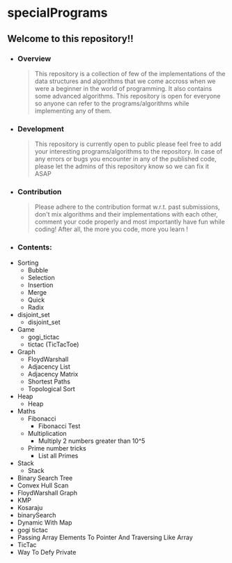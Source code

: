 # specialPrograms
## Welcome to this repository!!
* ### Overview
    >This repository is a collection of few of the implementations of the data structures and algorithms that we come accross when we were a beginner in the world of programming. It also contains some advanced algorithms. This repository is open for everyone so anyone can refer to the programs/algorithms while implementing any of them.

* ### Development
    >This repository is currently open to public please feel free to add your interesting programs/algorithms to the repository.
In case of any errors or bugs you encounter in any of the published code, please let the admins of this repository know so we can fix it ASAP

* ### Contribution
   >Please adhere to the contribution format w.r.t. past submissions, don't mix algorithms and their implementations with each other, comment your code properly and most importantly have fun while coding! After all, the more you code, more you learn !

* ### Contents:

 - Sorting
	- Bubble
	- Selection
	- Insertion
	- Merge
	- Quick
	- Radix
 - disjoint_set
	- disjoint_set
 - Game
	- gogi_tictac
	- tictac (TicTacToe)
 - Graph
	- FloydWarshall
	- Adjacency List
	- Adjacency Matrix
	- Shortest Paths
	- Topological Sort
 - Heap
	- Heap
 - Maths
	- Fibonacci
		- Fibonacci Test
	- Multiplication
		- Multiply 2 numbers greater than 10^5
	- Prime number tricks
		- List all Primes
 - Stack
	- Stack
 - Binary Search Tree
 - Convex Hull Scan
 - FloydWarshall Graph
 - KMP
 - Kosaraju
 - binarySearch
 - Dynamic With Map
 - gogi tictac
 - Passing Array Elements To Pointer And Traversing Like Array
 - TicTac
 - Way To Defy Private
